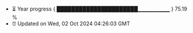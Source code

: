 - ⏳ Year progress { ██████████████████████▁▁▁▁▁▁▁▁ } 75.19 %
- ⏰ Updated on Wed, 02 Oct 2024 04:26:03 GMT

